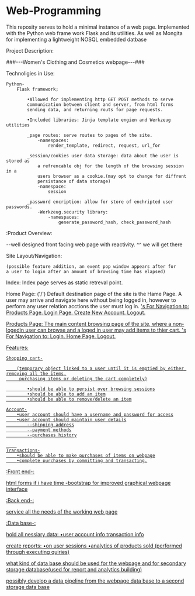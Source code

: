 # Web-Programming
This reposity serves to hold a minimal instance of a web page.
Implemented with the Python web frame work Flask and its utilities.
As well as Mongita for implementing a lightweight NOSQL embedded datbase


Project Description:

###---Women's Clothing and Cosmetics webpage---###

Technoligies in Use:

	Python-
		Flask framework;

			•Allowed for implementing http GET POST methods to serve
			communication between client and server, from html forms
			sending data, and returning routs for page requests.
			
			•Included libraries: Jinja template engien and Werkzeug utilities

			_page routes: serve routes to pages of the site.
				-namespaces:
					render_template, redirect, request, url_for

			_session/cookies user data storage: data about the user is stored as
				a refrencable obj for the length of the browsing session in a 
				users browser as a cookie.(may opt to change for diffrent 
				persistance of data storage)
				-namespace:
					session

			_password encription: allow for store of enchripted user passwords.
				-Werkzeug.security library:
					-namespaces:
						generate_password_hash, check_password_hash

			

				




:Product Overview:

--well designed front facing web page with reactivity.
^^ we will get there 


Site Layout/Navigation:
	
	(possible feature addition, an event pop window appears after for
	a user to login after an amount of browsing time has elapsed) 


Index:
	Index page serves as static retreval point.

Home Page:
	('/') Default destination page of the site is the Hame Page.
	A user may arrive and navigate here without being logged in, 
	however to perform any user relation acctions the user must 
	log in.
	<a href>'s For Navigation to:
		Products Page.
		Login Page.
		Create New Account.
		Logout.
	
Products Page:
	The main content browsing page of the site, where a non-logedin 
	user can browse and a loged in user may add items to thier cart.
	<a href>'s For Navigation to:
		Login.
		Home Page.
		Logout.




Features:

	Shopping cart-

		(temporary object linked to a user until it is emptied by either removing all the items,
		 purchasing items or deleting the cart completely)

			•should be able to persist over browsing sessions
			•should be able to add an item
			•should be able to remove/delete an item

	Account-
		•user account should have a username and password for access
		•user account should maintain user details
			--shipping address
			--payment methods
			--purchases history

		
	Transactions-
		•should be able to make purchases of items on webpage
		•complete purchases by committing and transacting.




:Front end-:

html 
forms
if i have time
-bootstrap for improved graphical webpage interface




:Back end-:

service all the needs of the working web page





:Data base-:

hold all nessiary data:
	•user account info
	transaction info

create reports:
	•on user sessions
	•analytics of products sold
	(performed through executing quiries)

what kind of data base should be used for the webpage and for secondary storage database(used for report and analytics building)

possibly develop a data pipeline from the webpage data base to a second storage data base







